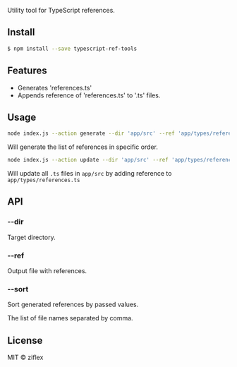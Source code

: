 Utility tool for TypeScript references. 


## Install

```sh
$ npm install --save typescript-ref-tools
```

## Features

* Generates 'references.ts'
* Appends reference of 'references.ts' to '.ts' files.

## Usage

```sh
node index.js --action generate --dir 'app/src' --ref 'app/types/references.ts' --sort App,Log
```

Will generate the list of references in specific order.


```sh
node index.js --action update --dir 'app/src' --ref 'app/types/references.ts'
```

Will update all ```.ts``` files in ```app/src``` by adding reference to ```app/types/references.ts```

## API

### --dir

Target directory.

### --ref

Output file with references.

### --sort

Sort generated references by passed values. 

The list of file names separated by comma.

## License

MIT © ziflex
